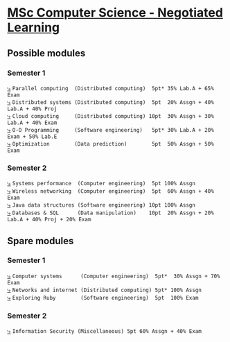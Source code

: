 # [MSc Computer Science - Negotiated Learning](https://www.ucd.ie/cs/study/postgraduate/nlthemes/)

## Possible modules

### Semester 1

[⤷](https://hub.ucd.ie/usis/!W_HU_MENU.P_PUBLISH?p_tag=MODULE&MODULE=COMP30250) `Parallel computing  (Distributed computing)  5pt* 35% Lab.A + 65% Exam`\
[⤷](https://hub.ucd.ie/usis/!W_HU_MENU.P_PUBLISH?p_tag=MODULE&MODULE=COMP41720) `Distributed systems (Distributed computing)  5pt  20% Assgn + 40% Lab.A + 40% Proj`\
[⤷](https://hub.ucd.ie/usis/!W_HU_MENU.P_PUBLISH?p_tag=MODULE&MODULE=COMP47780) `Cloud computing     (Distributed computing) 10pt  30% Assgn + 30% Lab.A + 40% Exam`\
[⤷](https://hub.ucd.ie/usis/!W_HU_MENU.P_PUBLISH?p_tag=MODULE&MODULE=COMP30070) `O-O Programming     (Software engineering)   5pt* 30% Lab.A + 20% Exam + 50% Lab.E`\
[⤷](https://hub.ucd.ie/usis/!W_HU_MENU.P_PUBLISH?p_tag=MODULE&MODULE=COMP47790) `Optimization        (Data prediction)        5pt  50% Assgn + 50% Exam`

### Semester 2

[⤷](https://hub.ucd.ie/usis/!W_HU_MENU.P_PUBLISH?p_tag=MODULE&MODULE=COMP40010) `Systems performance  (Computer engineering)  5pt 100% Assgn`\
[⤷](https://hub.ucd.ie/usis/!W_HU_MENU.P_PUBLISH?p_tag=MODULE&MODULE=COMP40660) `Wireless networking  (Computer engineering)  5pt  60% Assgn + 40% Exam`\
[⤷](https://hub.ucd.ie/usis/!W_HU_MENU.P_PUBLISH?p_tag=MODULE&MODULE=COMP47500) `Java data structures (Software engineering) 10pt 100% Assgn`\
[⤷](https://hub.ucd.ie/usis/!W_HU_MENU.P_PUBLISH?p_tag=MODULE&MODULE=COMP40725) `Databases & SQL      (Data manipulation)    10pt  20% Assgn + 20% Lab.A + 40% Proj + 20% Exam`


## Spare modules

### Semester 1

[⤷](https://hub.ucd.ie/usis/!W_HU_MENU.P_PUBLISH?p_tag=MODULE&MODULE=COMP30080) `Computer systems      (Computer engineering)  5pt*  30% Assgn + 70% Exam`\
[⤷](https://hub.ucd.ie/usis/!W_HU_MENU.P_PUBLISH?p_tag=MODULE&MODULE=COMP30040) `Networks and internet (Distributed computing) 5pt* 100% Assgn`\
[⤷](https://hub.ucd.ie/usis/!W_HU_MENU.P_PUBLISH?p_tag=MODULE&MODULE=COMP47530) `Exploring Ruby        (Software engineering)  5pt  100% Exam`

### Semester 2

[⤷](https://hub.ucd.ie/usis/!W_HU_MENU.P_PUBLISH?p_tag=MODULE&MODULE=COMP41280) `Information Security (Miscellaneous) 5pt 60% Assgn + 40% Exam`
